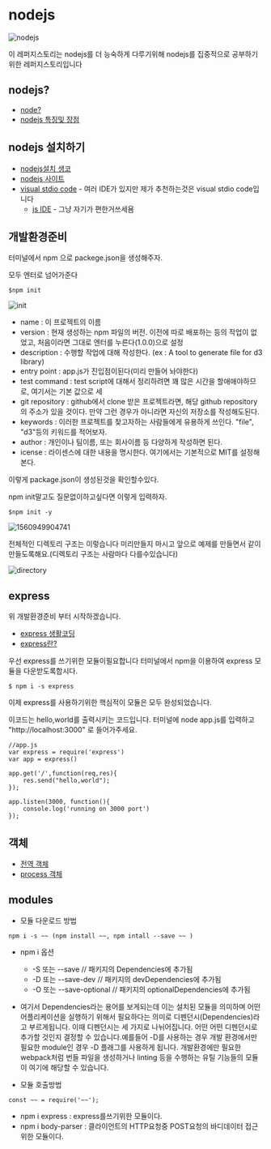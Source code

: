 # nodejs

![nodejs](<https://github.com/sera9786/nodejs/blob/master/img/nodejs.JPG>)

이 레퍼지스토리는 nodejs를 더 능숙하게 다루기위해 nodejs를 집중적으로 공부하기위한 레퍼지스토리입니다



## nodejs?

* [node?](<https://asfirstalways.tistory.com/43>)	
* [nodejs 특징및 장점](<https://jayzzz.tistory.com/55>)

## nodejs 설치하기

* [nodejs설치 생코](https://opentutorials.org/course/3332/21029)
* [nodejs 사이트](<https://nodejs.org/en/>)
* [visual stdio code](<https://code.visualstudio.com/>) - 여러 IDE가 있지만 제가 추천하는것은 visual stdio code입니다 
  * [js IDE](<https://nch1234.tistory.com/1351>) - 그냥 자기가 편한거쓰세욤



## 개발환경준비 

 터미널에서 npm 으로 packege.json을 생성해주자.	

모두 엔터로 넘어가준다

```
$npm init
```

![init](<https://github.com/sera9786/nodejs/blob/master/img/init.JPG>)

* name : 이 프로젝트의 이름
* version : 현재 생성하는 npm 파일의 버전. 이전에 따로 배포하는 등의 작업이 없었고, 처음이라면 그대로 엔터를 누른다(1.0.0)으로 설정
* description : 수행할 작업에 대해 작성한다. (ex : A tool to generate file for d3 library)
* entry point : app.js가 진입점이된다(미리 만들어 놔야한다) 
* test command : test script에 대해서 정리하려면 꽤 많은 시간을 할애애야하므로, 여기서는 기본 값으로 세
* git repository : github에서 clone 받은 프로젝트라면, 해당 github repository의 주소가 있을 것이다. 만약 그런 경우가 아니라면 자신의 저장소를 작성해도된다.
* keywords : 이러한 프로젝트를 찾고자하는 사람들에게 유용하게 쓰인다. "file", "d3"등의 키워드를 적어보자.
* author : 개인이나 팀이름, 또는 회사이름 등 다양하게 작성하면 된다.
* icense : 라이센스에 대한 내용을 명시한다. 여기에서는 기본적으로 MIT를 설정해본다.



이렇게 package.json이 생성된것을 확인할수있다.

 npm init말고도 질문없이하고싶다면 이렇게 입력하자.

```
$npm init -y
```

![1560949904741](<https://github.com/sera9786/nodejs/blob/master/img/packege.JPG>)

전체적인 디렉토리 구조는 이렇습니다 미리만들지 마시고 앞으로 예제를 만들면서 같이 만들도록해요.(디렉토리 구조는 사람마다 다를수있습니다)

![directory](<https://github.com/sera9786/nodejs/blob/master/img/drectory.JPG>)

## express

위 개발환경준비 부터 시작하겠습니다.

* [express 생활코딩](<https://opentutorials.org/course/3370>)
* [express란?](<https://wikibook.co.kr/article/what-is-expressjs/>)

우선 express를 쓰기위한 모듈이필요합니다 터미널에서 npm을 이용하여 express 모듈을 다운받도록합시다.

```
$ npm i -s express
```

이제 express를 사용하기위한 핵심적이 모듈은 모두 완성되었습니다.

이코드는 hello,world를 출력시키는 코드입니다. 터미널에 node app.js를 입력하고  "http://localhost:3000" 로 들어가주세요.

```
//app.js
var express = require('express')
var app = express()

app.get('/',function(req,res){
    res.send("hello,world");
});

app.listen(3000, function(){
    console.log('running on 3000 port')
});
```



## 객체

* [전역 객체](<https://opentutorials.org/module/938/6774>)
* [process 객체](https://opentutorials.org/module/938/7189)

## modules
* 모듈 다운로드 방법

``` 
npm i -s ~~ (npm install ~~, npm intall --save ~~ )
```

* npm i 옵션  
	* -S 또는 --save  //  패키지의 Dependencies에 추가됨
	* -D 또는 --save-dev //  패키지의 devDependencies에 추가됨
	* -O 또는 --save-optional //  패키지의 optionalDependencies에 추가됨

* 여기서 Dependencies라는 용어를 보게되는데 이는 설치된 모듈을 의미하며 어떤 어플리케이션을 실행하기 위해서 필요하다는 의미로 디펜던시(Dependencies)라고 부르게됩니다.
  이때 디펜던시는 세 가지로 나뉘어집니다. 어떤 어떤 디펜던시로 추가할 것인지 결정할 수 있습니다.예를들어 -D를 사용하는 경우 개발 환경에서만 필요한 module인 경우 -D 플래그를 사용하게 됩니다. 개발환경에만 필요한 webpack처럼 번들 파일을 생성하거나 linting 등을 수행하는 유틸 기능들의 모듈이 여기에 해당할 수 있습니다.



* 모듈 호출방법

``` 
const ~~ = require('~~');
```



* npm i express :  express를쓰기위한 모듈이다. 
* npm i body-parser : 클라이언트의 HTTP요청중 POST요청의 바디데이터 접근위한 모듈이다.